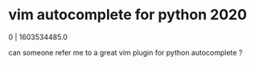 # vim autocomplete for python 2020

0 | 1603534485.0

can someone refer me to a great vim plugin for python autocomplete ?